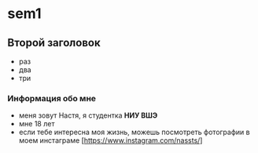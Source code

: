 # sem1
## Второй заголовок

* раз
* два
* три

### Информация обо мне
* меня зовут Настя, я студентка **НИУ ВШЭ**
* мне 18 лет
* если тебе интересна моя жизнь, можешь посмотреть фотографии в моем инстаграме [https://www.instagram.com/nassts/]
